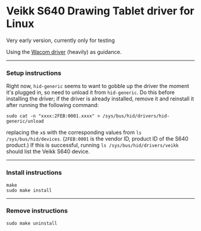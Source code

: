 # Veikk S640 Drawing Tablet driver for Linux

Very early version, currently only for testing

Using the [Wacom driver][1] (heavily) as guidance.

---

### Setup instructions

Right now, `hid-generic` seems to want to gobble up the driver the moment it's plugged in, so need to unload it from `hid-generic`. Do this before installing the driver; if the driver is already installed, remove it and reinstall it after running the following command:

    sudo cat -n "xxxx:2FEB:0001.xxxx" > /sys/bus/hid/drivers/hid-generic/unload

replacing the `x`s with the corresponding values from `ls /sys/bus/hid/devices`. (`2FEB:0001` is the vendor ID, product ID of the S640 product.) If this is successful, running `ls /sys/bus/hid/drivers/veikk` should list the Veikk S640 device.

---

### Install instructions

    make
    sudo make install

---

### Remove instructions

    sudo make uninstall

[1]: https://github.com/torvalds/linux/blob/master/drivers/hid/wacom_wac.c
